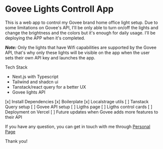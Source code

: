 # Govee Lights Controll App

This is a web app to control my Govee brand home office light setup. Due to some limitations on Govee's API, I'll be only able to turn on/off the lights and change the brightness and the colors but it's enough for daily usage. I'll be deploying the APP when it's completed.

**_Note:_** Only the lights that have Wifi capabilities are supported by the Govee API, that's why only these lights will be visible on the app when the user sets their own API key and launches the app.

Tech Stack

- Next.js with Typescript
- Tailwind and shadcn ui
- Tanstack/react query for a better UX
- Govee lights API

[x] Install Dependencies
[x] Boilerplate
[x] Localstrage utils
[ ] Tanstack Query setup
[ ] Govee API setup
[ ] Ligths page
[ ] Ligths control cards
[ ] Deployment on Vercel
[ ] Future updates when Govee adds more features to their API

If you have any question, you can get in touch with me through [Personal Page](https://dogukanyigiter.com/)

Thank you!
